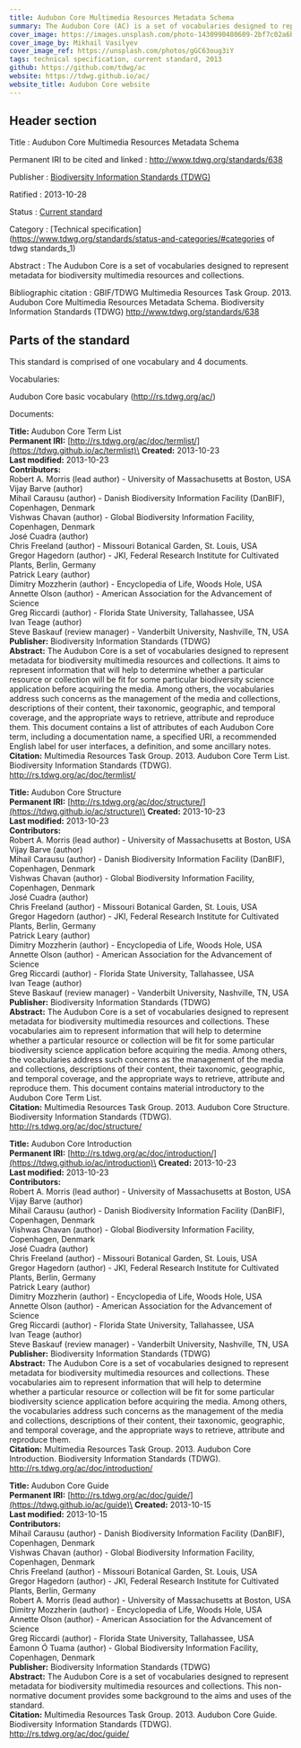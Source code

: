 ```yaml
---
title: Audubon Core Multimedia Resources Metadata Schema
summary: The Audubon Core (AC) is a set of vocabularies designed to represent metadata for biodiversity multimedia resources and collections. These vocabularies aim to represent information that will help to determine whether a particular resource or collection will be fit for some particular biodiversity science application before acquiring the media. Among others, the vocabularies address such concerns as the management of the media and collections, descriptions of their content, their taxonomic, geographic, and temporal coverage, and the appropriate ways to retrieve, attribute and reproduce them.
cover_image: https://images.unsplash.com/photo-1430990480609-2bf7c02a6b1a
cover_image_by: Mikhail Vasilyev
cover_image_ref: https://unsplash.com/photos/gGC63oug3iY
tags: technical specification, current standard, 2013
github: https://github.com/tdwg/ac
website: https://tdwg.github.io/ac/
website_title: Audubon Core website
---
```


## Header section

Title
: Audubon Core Multimedia Resources Metadata Schema

Permanent IRI to be cited and linked
: <http://www.tdwg.org/standards/638>

Publisher
: [Biodiversity Information Standards (TDWG)](https://www.tdwg.org/)

Ratified
: 2013-10-28

Status
: [Current standard](https://www.tdwg.org/standards/status-and-categories/)

Category
: [Technical specification](https://www.tdwg.org/standards/status-and-categories/#categories of tdwg standards_1)

Abstract
: The Audubon Core is a set of vocabularies designed to represent metadata for biodiversity multimedia resources and collections.

Bibliographic citation
: GBIF/TDWG Multimedia Resources Task Group. 2013. Audubon Core Multimedia Resources Metadata Schema. Biodiversity Information Standards (TDWG) http://www.tdwg.org/standards/638

## Parts of the standard

This standard is comprised of one vocabulary and 4 documents. 

Vocabularies:

Audubon Core basic vocabulary (<http://rs.tdwg.org/ac/>)

Documents:

**Title:** Audubon Core Term List\
**Permanent IRI:** [http://rs.tdwg.org/ac/doc/termlist/](https://tdwg.github.io/ac/termlist)\
**Created:** 2013-10-23\
**Last modified:** 2013-10-23\
**Contributors:**\
Robert A. Morris (lead author) - University of Massachusetts at Boston, USA\
Vijay Barve (author)\
Mihail Carausu (author) - Danish Biodiversity Information Facility (DanBIF), Copenhagen, Denmark\
Vishwas Chavan (author) - Global Biodiversity Information Facility, Copenhagen, Denmark\
José Cuadra (author)\
Chris Freeland (author) - Missouri Botanical Garden, St. Louis, USA\
Gregor Hagedorn (author) - JKI, Federal Research Institute for Cultivated Plants, Berlin, Germany\
Patrick Leary (author)\
Dimitry Mozzherin (author) - Encyclopedia of Life, Woods Hole, USA\
Annette Olson (author) - American Association for the Advancement of Science\
Greg Riccardi (author) - Florida State University, Tallahassee, USA\
Ivan Teage (author)\
Steve Baskauf (review manager) - Vanderbilt University, Nashville, TN, USA\
**Publisher:** Biodiversity Information Standards (TDWG)\
**Abstract:** The Audubon Core is a set of vocabularies designed to represent metadata for biodiversity multimedia resources and collections. It aims to represent information that will help to determine whether a particular resource or collection will be fit for some particular biodiversity science application before acquiring the media. Among others, the vocabularies address such concerns as the management of the media and collections, descriptions of their content, their taxonomic, geographic, and temporal coverage, and the appropriate ways to retrieve, attribute and reproduce them. This document contains a list of attributes of each Audubon Core term, including a documentation name, a specified URI, a recommended English label for user interfaces, a definition, and some ancillary notes. \
**Citation:** Multimedia Resources Task Group. 2013. Audubon Core Term List. Biodiversity Information Standards (TDWG). http://rs.tdwg.org/ac/doc/termlist/

**Title:** Audubon Core Structure\
**Permanent IRI:** [http://rs.tdwg.org/ac/doc/structure/](https://tdwg.github.io/ac/structure)\
**Created:** 2013-10-23\
**Last modified:** 2013-10-23\
**Contributors:**\
Robert A. Morris (lead author) - University of Massachusetts at Boston, USA\
Vijay Barve (author)\
Mihail Carausu (author) - Danish Biodiversity Information Facility (DanBIF), Copenhagen, Denmark\
Vishwas Chavan (author) - Global Biodiversity Information Facility, Copenhagen, Denmark\
José Cuadra (author)\
Chris Freeland (author) - Missouri Botanical Garden, St. Louis, USA\
Gregor Hagedorn (author) - JKI, Federal Research Institute for Cultivated Plants, Berlin, Germany\
Patrick Leary (author)\
Dimitry Mozzherin (author) - Encyclopedia of Life, Woods Hole, USA\
Annette Olson (author) - American Association for the Advancement of Science\
Greg Riccardi (author) - Florida State University, Tallahassee, USA\
Ivan Teage (author)\
Steve Baskauf (review manager) - Vanderbilt University, Nashville, TN, USA\
**Publisher:** Biodiversity Information Standards (TDWG)\
**Abstract:** The Audubon Core is a set of vocabularies designed to represent metadata for biodiversity multimedia resources and collections. These vocabularies aim to represent information that will help to determine whether a particular resource or collection will be fit for some particular biodiversity science application before acquiring the media. Among others, the vocabularies address such concerns as the management of the media and collections, descriptions of their content, their taxonomic, geographic, and temporal coverage, and the appropriate ways to retrieve, attribute and reproduce them. This document contains material introductory to the Audubon Core Term List.\
**Citation:** Multimedia Resources Task Group. 2013. Audubon Core Structure. Biodiversity Information Standards (TDWG). http://rs.tdwg.org/ac/doc/structure/

**Title:** Audubon Core Introduction\
**Permanent IRI:** [http://rs.tdwg.org/ac/doc/introduction/](https://tdwg.github.io/ac/introduction)\
**Created:** 2013-10-23\
**Last modified:** 2013-10-23\
**Contributors:**\
Robert A. Morris (lead author) - University of Massachusetts at Boston, USA\
Vijay Barve (author)\
Mihail Carausu (author) - Danish Biodiversity Information Facility (DanBIF), Copenhagen, Denmark\
Vishwas Chavan (author) - Global Biodiversity Information Facility, Copenhagen, Denmark\
José Cuadra (author)\
Chris Freeland (author) - Missouri Botanical Garden, St. Louis, USA\
Gregor Hagedorn (author) - JKI, Federal Research Institute for Cultivated Plants, Berlin, Germany\
Patrick Leary (author)\
Dimitry Mozzherin (author) - Encyclopedia of Life, Woods Hole, USA\
Annette Olson (author) - American Association for the Advancement of Science\
Greg Riccardi (author) - Florida State University, Tallahassee, USA\
Ivan Teage (author)\
Steve Baskauf (review manager) - Vanderbilt University, Nashville, TN, USA\
**Publisher:** Biodiversity Information Standards (TDWG)\
**Abstract:** The Audubon Core is a set of vocabularies designed to represent metadata for biodiversity multimedia resources and collections. These vocabularies aim to represent information that will help to determine whether a particular resource or collection will be fit for some particular biodiversity science application before acquiring the media. Among others, the vocabularies address such concerns as the management of the media and collections, descriptions of their content, their taxonomic, geographic, and temporal coverage, and the appropriate ways to retrieve, attribute and reproduce them. \
**Citation:** Multimedia Resources Task Group. 2013. Audubon Core Introduction. Biodiversity Information Standards (TDWG). http://rs.tdwg.org/ac/doc/introduction/

**Title:** Audubon Core Guide\
**Permanent IRI:** [http://rs.tdwg.org/ac/doc/guide/](https://tdwg.github.io/ac/guide)\
**Created:** 2013-10-15\
**Last modified:** 2013-10-15\
**Contributors:**\
Mihail Carausu (author) - Danish Biodiversity Information Facility (DanBIF), Copenhagen, Denmark\
Vishwas Chavan (author) - Global Biodiversity Information Facility, Copenhagen, Denmark\
Chris Freeland (author) - Missouri Botanical Garden, St. Louis, USA\
Gregor Hagedorn (author) - JKI, Federal Research Institute for Cultivated Plants, Berlin, Germany\
Robert A. Morris (lead author) - University of Massachusetts at Boston, USA\
Dimitry Mozzherin (author) - Encyclopedia of Life, Woods Hole, USA\
Annette Olson (author) - American Association for the Advancement of Science\
Greg Riccardi (author) - Florida State University, Tallahassee, USA\
Éamonn Ó Tuama (author) - Global Biodiversity Information Facility, Copenhagen, Denmark\
**Publisher:** Biodiversity Information Standards (TDWG)\
**Abstract:** The Audubon Core is a set of vocabularies designed to represent metadata for biodiversity multimedia resources and collections. This non-normative document provides some background to the aims and uses of the standard.\
**Citation:** Multimedia Resources Task Group. 2013. Audubon Core Guide. Biodiversity Information Standards (TDWG). http://rs.tdwg.org/ac/doc/guide/

